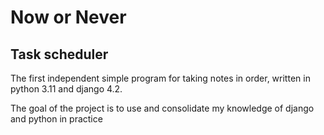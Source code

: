 # Now or Never
## Task scheduler

The first independent simple program for taking notes in order,
written in python 3.11 and django 4.2.

The goal of the project is to use and consolidate my knowledge of django and python in practice
